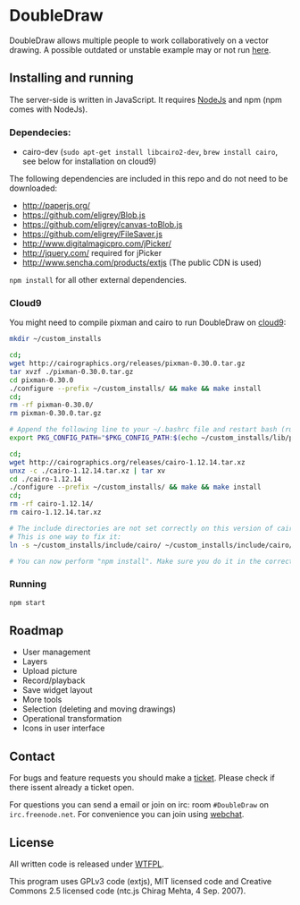 DoubleDraw
=============

DoubleDraw allows multiple people to work collaboratively on a vector drawing. A possible outdated or unstable example may or not run [here](http://dd.bennyjacobs.nl:5100/).

## Installing and running

The server-side is written in JavaScript. It requires [NodeJs](http://nodejs.org/) and npm (npm comes with NodeJs).

### Dependecies:

- cairo-dev (`sudo apt-get install libcairo2-dev`, `brew install cairo`, see below for installation on cloud9)

The following dependencies are included in this repo and do not need to be downloaded:

- http://paperjs.org/
- https://github.com/eligrey/Blob.js
- https://github.com/eligrey/canvas-toBlob.js
- https://github.com/eligrey/FileSaver.js
- http://www.digitalmagicpro.com/jPicker/
- http://jquery.com/ required for jPicker
- http://www.sencha.com/products/extjs (The public CDN is used)

`npm install` for all other external dependencies.

### Cloud9

You might need to compile pixman and cairo to run DoubleDraw on [cloud9](https://c9.io/):

```bash
mkdir ~/custom_installs

cd;
wget http://cairographics.org/releases/pixman-0.30.0.tar.gz
tar xvzf ./pixman-0.30.0.tar.gz
cd pixman-0.30.0
./configure --prefix ~/custom_installs/ && make && make install
cd;
rm -rf pixman-0.30.0/
rm pixman-0.30.0.tar.gz

# Append the following line to your ~/.bashrc file and restart bash (run 'exit').
export PKG_CONFIG_PATH="$PKG_CONFIG_PATH:$(echo ~/custom_installs/lib/pkgconfig)";

cd;
wget http://cairographics.org/releases/cairo-1.12.14.tar.xz
unxz -c ./cairo-1.12.14.tar.xz | tar xv
cd ./cairo-1.12.14
./configure --prefix ~/custom_installs/ && make && make install
cd;
rm -rf cairo-1.12.14/
rm cairo-1.12.14.tar.xz

# The include directories are not set correctly on this version of cairo.
# This is one way to fix it:
ln -s ~/custom_installs/include/cairo/ ~/custom_installs/include/cairo/cairo

# You can now perform "npm install". Make sure you do it in the correct directory.
```

### Running

```bash
npm start
```

## Roadmap

- User management
- Layers
- Upload picture
- Record/playback
- Save widget layout
- More tools
- Selection (deleting and moving drawings)
- Operational transformation
- Icons in user interface

## Contact

For bugs and feature requests you should make a [ticket](https://github.com/Benny-/DoubleDraw/issues). Please check if there issent already a ticket open.

For questions you can send a email or join on irc: room `#DoubleDraw` on `irc.freenode.net`. For convenience you can join using [webchat](https://webchat.freenode.net/?channels=DoubleDraw).

## License

All written code is released under [WTFPL](http://www.wtfpl.net/).

This program uses GPLv3 code (extjs), MIT licensed code and Creative Commons 2.5 licensed code (ntc.js Chirag Mehta, 4 Sep. 2007).

